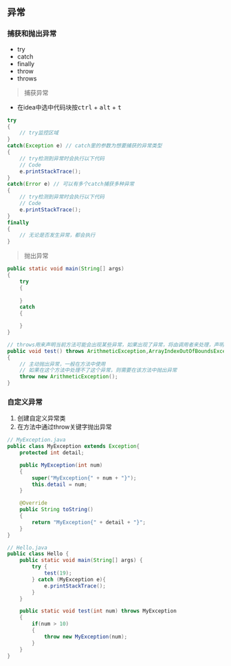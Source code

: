 ## 异常

### 捕获和抛出异常

- try
- catch
- finally
- throw
- throws

> 捕获异常

- 在idea中选中代码块按<kbd>ctrl</kbd> + <kbd>alt</kbd> + <kbd>t</kbd>

```java
try
{
    // try监控区域
}
catch(Exception e) // catch里的参数为想要捕获的异常类型
{
    // try检测到异常时会执行以下代码
    // Code
    e.printStackTrace();
}
catch(Error e) // 可以有多个catch捕获多种异常
{
    // try检测到异常时会执行以下代码
    // Code
    e.printStackTrace();
}
finally
{
    // 无论是否发生异常，都会执行
}
```

> 抛出异常

```java
public static void main(String[] args)
{
    try
    {
        
    }
    catch
    {

    }
}

// throws用来声明当前方法可能会出现某些异常，如果出现了异常，将由调用者来处理，声明了异常不一定会出现异常
public void test() throws ArithmeticException,ArrayIndexOutOfBoundsException
{
    // 主动抛出异常，一般在方法中使用
    // 如果在这个方法中处理不了这个异常，则需要在该方法中抛出异常
    throw new ArithmeticException();
}
```

### 自定义异常

1. 创建自定义异常类
2. 在方法中通过throw关键字抛出异常

```java
// MyException.java
public class MyException extends Exception{
    protected int detail;

    public MyException(int num)
    {
        super("MyException{" + num + "}");
        this.detail = num;
    }

    @Override
    public String toString()
    {
        return "MyException{" + detail + "}";
    }
}
```

``` java
// Hello.java
public class Hello {
    public static void main(String[] args) {
        try {
            test(19);
        } catch (MyException e){
            e.printStackTrace();
        }
    }

    public static void test(int num) throws MyException
    {
        if(num > 10)
        {
            throw new MyException(num);
        }
    }
}
```